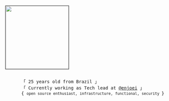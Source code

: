 <div>
<p style="float: left;"><img src="https://media.giphy.com/media/cKhC19ztzjhL1Bw3wL/giphy.gif" height="200" border="1px"></p>
<p style="float: right;">    <!-- Organisation  -->
        <samp>
                「 25 years old from Brazil 」
                <br>
                「 Currently working as Tech lead at <a href="https://www.enjoei.com.br/">@enjoei</a> 」<br>
                 { <small>open source enthusiast, infrastructure, functional, security </small>}<br>
                <br>
                <br>
        </samp>
 </p>
</div>

